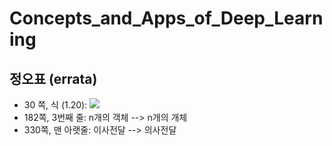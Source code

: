# Concepts_and_Apps_of_Deep_Learning
## 정오표 (errata)
* 30 쪽, 식 (1.20): <img src="https://render.githubusercontent.com/render/math?math={\left ( y^{k}-w_{1}^{k}x_{1}^{k}+w_{2}^{k}x_{2}^{k}+ ...w_{n}^{k}x_{n}^{k} \right )}^{2} \rightarrow {\left ( y^{k}- \left ( w_{1}^{k}x_{1}^{k}+w_{2}^{k}x_{2}^{k}+ ...w_{n}^{k}x_{n}^{k} \right ) \right )}^{2})">
* 182쪽, 3번째 줄: n개의 객체 --> n개의 개체
* 330쪽, 맨 아랫줄: 이사전달 --> 의사전달
